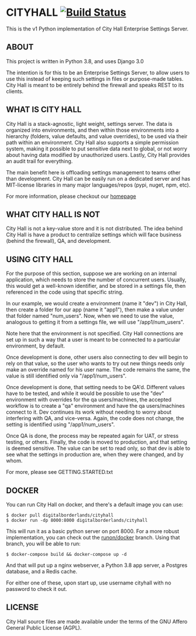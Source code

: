 # CITYHALL [![Build Status](https://travis-ci.org/f00f-nyc/cityhall.svg?branch=master)](https://travis-ci.org/f00f-nyc/cityhall)

This is the v1 Python implementation of City Hall Enterprise Settings Server.

## ABOUT

This project is written in Python 3.8, and uses Django 3.0

The intention is for this to be an Enterprise Settings Server, to allow users
to use this instead of keeping such settings in files or purpose-made tables.
City Hall is meant to be entirely behind the firewall and speaks REST to its
clients.



## WHAT IS CITY HALL

City Hall is a stack-agnostic, light weight, settings server. The data is 
organized into environments, and then within those environments into a 
hierarchy (folders, value defaults, and  value overrides), to be used via their
path within an environment. City Hall also supports a simple permission system, 
making it possible to put sensitive data next to global, or not worry about 
having data modified by unauthorized users. Lastly, City Hall provides an 
audit trail for everything.

The main benefit here is offloading settings management to teams other than
development.  City Hall can be easily run on a dedicated server and has 
MIT-license libraries in many major languages/repos (pypi, nuget, npm, etc).

For more information, please checkout our [homepage](http://digitalborderlands.com/cityhall/)


## WHAT CITY HALL IS NOT

City Hall is not a key-value store and it is not distributed. The idea behind 
City Hall is have a product to centralize settings which will face business 
(behind the firewall), QA, and development.



## USING CITY HALL

For the purpose of this section, suppose we are working on an internal 
application, which needs to store the number of concurrent users. Usually, 
this would get a well-known identifier, and be stored in a settings file, 
then referenced in the code using that specific string.

In our example, we would create a environment (name it "dev") in City Hall, 
then create a folder for our app (name it "app1"), then make a value under that
folder named "num_users".  Now, when we need to use the value, analogous to
getting it from a settings file, we will use "/app1/num_users".  

Note here that the environment is not specified. City Hall connections are set
up in such a way that a user is meant to be connected to a particular
environment, by default.

Once development is done, other users also connecting to dev will begin to rely
on that value, so the user who wants to try out new things needs only make an 
override named for his user name. The code remains the same, the value is still
identified only via "/app1/num_users".

Once development is done, that setting needs to be QA'd. Different values have
to be tested, and while it would be possible to use the "dev" environment with
overrides for the qa users/machines, the accepted workflow is to create a "qa"
environment and have the qa users/machines connect to it.  Dev continues its
work without needing to worry about interfering with QA, and vice-versa. Again,
the code does not change, the setting is identified using "/app1/num_users".

Once QA is done, the process may be repeated again for UAT, or stress testing,
or others. Finally, the code is moved to production, and that setting is deemed
sensitive.  The value can be set to read only, so that dev is able to see what
the settings in production are, when they were changed, and by whom.

For more, please see GETTING.STARTED.txt


## DOCKER

You can run City Hall on docker, and there's a default image you can use:

    $ docker pull digitalborderlands/cityhall
    $ docker run -dp 8000:8000 digitalborderlands/cityhall

This will run it as a basic python server on port 8000. For a more robust
implementation, you can check out the [runon/docker](https://github.com/f00f-nyc/cityhall/tree/runon/docker) branch.
Using that branch, you will be able to run:

    $ docker-compose build && docker-compose up -d
    
And that will put up a nginx webserver, a Python 3.8 app server, a Postgres
database, and a Redis cache.

For either one of these, upon start up, use username cityhall with no 
password to check it out.

## LICENSE

  City Hall source files are made available under the terms of the GNU Affero General Public License (AGPL).
